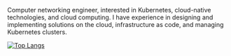 Computer networking engineer, interested in Kubernetes, cloud-native technologies, and cloud computing. I have experience in designing and implementing solutions on the cloud, infrastructure as code, and managing Kubernetes clusters.

[![Top Langs](https://github-readme-stats.vercel.app/api/top-langs/?username=lmahfoudhi)](https://github.com/anuraghazra/github-readme-stats)
<!--
**lmahfoudhi/lmahfoudhi** is a ✨ _special_ ✨ repository because its `README.md` (this file) appears on your GitHub profile.

Here are some ideas to get you started:

- 🔭 I’m currently working on ...
- 🌱 I’m currently learning ...
- 👯 I’m looking to collaborate on ...
- 🤔 I’m looking for help with ...
- 💬 Ask me about ...
- 📫 How to reach me: ...
- 😄 Pronouns: ...
- ⚡ Fun fact: ...
-->
